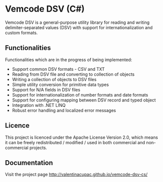 # Vemcode DSV (C#)
Vemcode DSV is a general-purpose utility library for reading and writing delimiter-separated values (DSV) with support for internationalization and custom formats.

## Functionalities

Functionalities which are in the progress of being implemented:
* Support common DSV formats - CSV and TXT
* Reading from DSV file and converting to collection of objects
* Writing a collection of objects to DSV files
* Simple utility conversion for primitive data types
* Support for N/A fields in DSV files
* Support for internationalization of number formats and date formats
* Support for configuring mapping between DSV record and typed object
* Integration with .NET LINQ
* Robust error handling and localized error messages

## Licence

This project is licenced under the Apache License Version 2.0, which means it can be freely redistributed / modified / used in both commercial and non-commercial projects.

## Documentation

Visit the project page http://valentinacupac.github.io/vemcode-dsv-cs/

